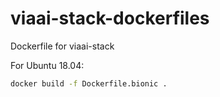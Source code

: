 # viaai-stack-dockerfiles
Dockerfile for viaai-stack

For Ubuntu 18.04:
```bash
docker build -f Dockerfile.bionic .
```

